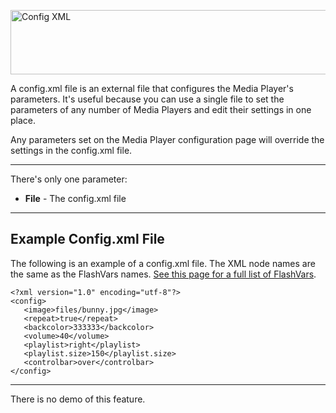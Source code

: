 

<p><img src='http://matbury.com/tutorials/mplayer-docs/mplayer_configxml.gif' alt='Config XML' width='858' height='103' /></p>

A config.xml file is an external file that configures the Media Player's parameters. It's useful because you can use a single file to set the parameters of any number of Media Players and edit their settings in one place.

Any parameters set on the Media Player configuration page will override the settings in the config.xml file.


---


There's only one parameter:

  * **File** - The config.xml file


---


## Example Config.xml File ##

The following is an example of a config.xml file. The XML node names are the same as the FlashVars names. [See this page for a full list of FlashVars](http://developer.longtailvideo.com/trac/wiki/Player5FlashVars).

```
<?xml version="1.0" encoding="utf-8"?>
<config>
   <image>files/bunny.jpg</image>
   <repeat>true</repeat>
   <backcolor>333333</backcolor>
   <volume>40</volume>
   <playlist>right</playlist>
   <playlist.size>150</playlist.size>
   <controlbar>over</controlbar>
</config>
```


---


There is no demo of this feature.